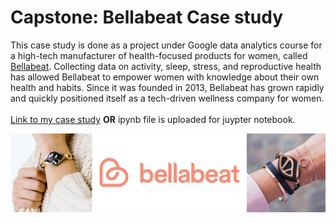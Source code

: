 # Capstone: Bellabeat Case study
This case study is done as a project under Google data analytics course for a high-tech manufacturer of health-focused products for women, called [Bellabeat](https://bellabeat.com/). Collecting data on activity, sleep, stress, and reproductive health has allowed Bellabeat to empower women with knowledge about their own health and habits. Since it was founded in 2013, Bellabeat has grown rapidly and quickly positioned itself as a tech-driven wellness company for women.
<br>
<br>
[Link to my case study](https://www.kaggle.com/code/imcharliezard/capstone-bellabeat-case-study) **OR** ipynb file is uploaded for juypter notebook.

![introduction_top_image](https://raw.githubusercontent.com/imcharliezard/Capstone-Bellabeat_Case_Study/main/bellabeat_top_image.jpeg)
